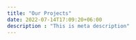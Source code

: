 ```yaml
---
title: "Our Projects"
date: 2022-07-14T17:09:20+06:00
description : "This is meta description"
---
```

